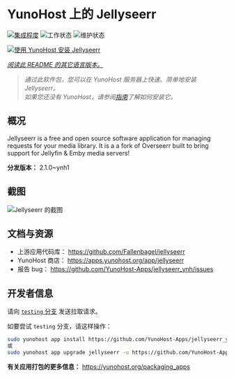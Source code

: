 <!--
注意：此 README 由 <https://github.com/YunoHost/apps/tree/master/tools/readme_generator> 自动生成
请勿手动编辑。
-->

# YunoHost 上的 Jellyseerr

[![集成程度](https://dash.yunohost.org/integration/jellyseerr.svg)](https://ci-apps.yunohost.org/ci/apps/jellyseerr/) ![工作状态](https://ci-apps.yunohost.org/ci/badges/jellyseerr.status.svg) ![维护状态](https://ci-apps.yunohost.org/ci/badges/jellyseerr.maintain.svg)

[![使用 YunoHost 安装 Jellyseerr](https://install-app.yunohost.org/install-with-yunohost.svg)](https://install-app.yunohost.org/?app=jellyseerr)

*[阅读此 README 的其它语言版本。](./ALL_README.md)*

> *通过此软件包，您可以在 YunoHost 服务器上快速、简单地安装 Jellyseerr。*  
> *如果您还没有 YunoHost，请参阅[指南](https://yunohost.org/install)了解如何安装它。*

## 概况

Jellyseerr is a free and open source software application for managing requests for your media library. It is a a fork of Overseerr built to bring support for Jellyfin & Emby media servers!

**分发版本：** 2.1.0~ynh1

## 截图

![Jellyseerr 的截图](./doc/screenshots/jellyseerr.png)

## 文档与资源

- 上游应用代码库： <https://github.com/Fallenbagel/jellyseerr>
- YunoHost 商店： <https://apps.yunohost.org/app/jellyseerr>
- 报告 bug： <https://github.com/YunoHost-Apps/jellyseerr_ynh/issues>

## 开发者信息

请向 [`testing` 分支](https://github.com/YunoHost-Apps/jellyseerr_ynh/tree/testing) 发送拉取请求。

如要尝试 `testing` 分支，请这样操作：

```bash
sudo yunohost app install https://github.com/YunoHost-Apps/jellyseerr_ynh/tree/testing --debug
或
sudo yunohost app upgrade jellyseerr -u https://github.com/YunoHost-Apps/jellyseerr_ynh/tree/testing --debug
```

**有关应用打包的更多信息：** <https://yunohost.org/packaging_apps>
